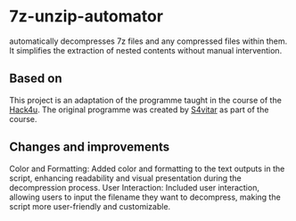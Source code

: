 # 7z-unzip-automator
automatically decompresses 7z files and any compressed files within them. It simplifies the extraction of nested contents without manual intervention.

## Based on

This project is an adaptation of the programme taught in the course of the [Hack4u](https://hack4u.io/). The original programme was created by [S4vitar](https://github.com/s4vitar) as part of the course.

## Changes and improvements

Color and Formatting: Added color and formatting to the text outputs in the script, enhancing readability and visual presentation during the decompression process.
User Interaction: Included user interaction, allowing users to input the filename they want to decompress, making the script more user-friendly and customizable.



